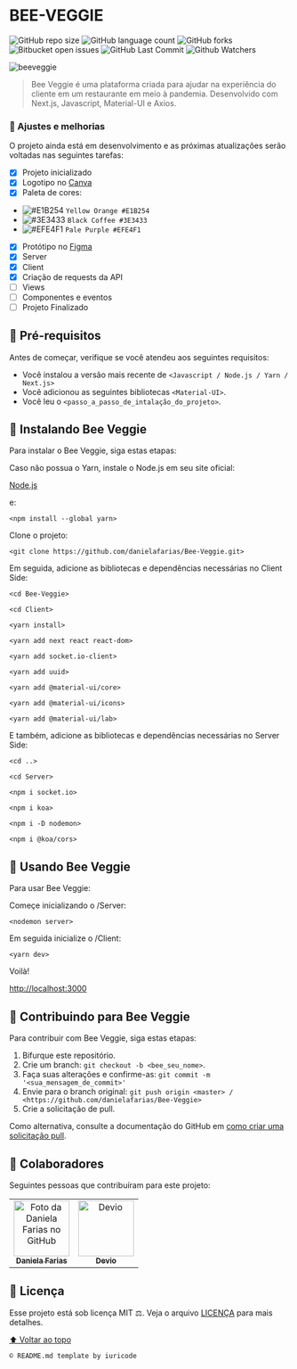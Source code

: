 # BEE-VEGGIE

![GitHub repo size](https://img.shields.io/github/repo-size/danielafarias/Bee-Veggie?style=for-the-badge)
![GitHub language count](https://img.shields.io/github/languages/count/danielafarias/Bee-Veggie?style=for-the-badge)
![GitHub forks](https://img.shields.io/chocolatey/dt/Bee-Veggie?style=for-the-badge)
![Bitbucket open issues](https://img.shields.io/bitbucket/issues/danielafarias/Bee-Veggie?style=for-the-badge)
![GitHub Last Commit](https://img.shields.io/github/last-commit/danielafarias/Bee-Veggie?style=for-the-badge)
![Github Watchers](https://img.shields.io/github/watchers/danielafarias/Bee-Veggie?style=for-the-badge)

![beeveggie](https://user-images.githubusercontent.com/79869120/132793436-71cdbc41-77d9-47c4-81e9-ed8cf9eb3f46.png)




> Bee Veggie é uma plataforma criada para ajudar na experiência do cliente em um restaurante em meio à pandemia. Desenvolvido com Next.js, Javascript, Material-UI e Axios.

### 💛 Ajustes e melhorias

O projeto ainda está em desenvolvimento e as próximas atualizações serão voltadas nas seguintes tarefas:

- [x] Projeto inicializado
- [x] Logotipo no [Canva](https://www.canva.com/design/DAEphNAqvSM/C3agyJNW6p3BCgrB0pWw6w/view?utm_content=DAEphNAqvSM&utm_campaign=designshare&utm_medium=link&utm_source=sharebutton)
- [x] Paleta de cores:
- ![#E1B254](https://via.placeholder.com/15/E1B254/000000?text=+) `Yellow Orange #E1B254`
- ![#3E3433](https://via.placeholder.com/15/3E3433/000000?text=+) `Black Coffee #3E3433`
- ![#EFE4F1](https://via.placeholder.com/15/EFE4F1/000000?text=+) `Pale Purple #EFE4F1`
- [x] Protótipo no [Figma](https://www.figma.com/proto/SxQr92OcaFzEsOvwt5JGNN/Bee-Veggie?node-id=52%3A2&scaling=scale-down&page-id=0%3A1&starting-point-node-id=52%3A2&show-proto-sidebar=1)
- [x] Server
- [x] Client
- [x] Criação de requests da API
- [ ] Views
- [ ] Componentes e eventos
- [ ] Projeto Finalizado

## 🌻 Pré-requisitos

Antes de começar, verifique se você atendeu aos seguintes requisitos:

* Você instalou a versão mais recente de `<Javascript / Node.js / Yarn / Next.js>`
* Você adicionou as seguintes bibliotecas  `<Material-UI>`.
* Você leu o `<passo_a_passo_de_intalação_do_projeto>`.

## 🐝 Instalando Bee Veggie

Para instalar o Bee Veggie, siga estas etapas:

Caso não possua o Yarn, instale o Node.js em seu site oficial:

[Node.js](https://nodejs.org/en/download/)

e:

```
<npm install --global yarn>
```

Clone o projeto:
```
<git clone https://github.com/danielafarias/Bee-Veggie.git>
```

Em seguida, adicione as bibliotecas e dependências necessárias no Client Side:
```
<cd Bee-Veggie>
```
```
<cd Client>
```
```
<yarn install>
```
```
<yarn add next react react-dom>
```
```
<yarn add socket.io-client>
```
```
<yarn add uuid>
```
```
<yarn add @material-ui/core>
```
```
<yarn add @material-ui/icons>
```
```
<yarn add @material-ui/lab>
```

E também, adicione as bibliotecas e dependências necessárias no Server Side:
```
<cd ..>
```
```
<cd Server>
```
```
<npm i socket.io>
```
```
<npm i koa>
```
```
<npm i -D nodemon>
```
```
<npm i @koa/cors>
```

## 🍯 Usando Bee Veggie

Para usar Bee Veggie:

Começe inicializando o /Server:
```
<nodemon server>
```
Em seguida inicialize o /Client:
```
<yarn dev>
```


Voilà!

[http://localhost:3000](http://localhost:3000)


## 🌱 Contribuindo para Bee Veggie

Para contribuir com Bee Veggie, siga estas etapas:

1. Bifurque este repositório.
2. Crie um branch: `git checkout -b <bee_seu_nome>`.
3. Faça suas alterações e confirme-as: `git commit -m '<sua_mensagem_de_commit>'`
4. Envie para o branch original: `git push origin <master> / <https://github.com/danielafarias/Bee-Veggie>`
5. Crie a solicitação de pull.

Como alternativa, consulte a documentação do GitHub em [como criar uma solicitação pull](https://help.github.com/en/github/collaborating-with-issues-and-pull-requests/creating-a-pull-request).

## 🥬 Colaboradores

Seguintes pessoas que contribuíram para este projeto:

<table>
  <tr>
    <td align="center">
      <a href="#">
        <img src="https://avatars.githubusercontent.com/u/79869120?v=4" width="100px;" alt="Foto da Daniela Farias no GitHub"/><br>
        <sub>
          <b>Daniela Farias</b>
        </sub>
      </a>
    </td>
    <td align="center">
      <a href="#">
        <img src="https://media-exp1.licdn.com/dms/image/C4E0BAQE-JKfntycKyA/company-logo_200_200/0/1608055308498?e=2159024400&v=beta&t=Z4gSjD6xeeoLl9BAB3hK0O3nRG1XUoNelUiP1PF-ZDE" width="100px;" alt="Devio"/><br>
        <sub>
          <b>Devio</b>
        </sub>
      </a>
    </td>
  </tr>
</table>

## 📝 Licença

Esse projeto está sob licença MIT ⚖️. Veja o arquivo [LICENÇA](LICENSE.md) para mais detalhes.

[⬆ Voltar ao topo](#zombie-survival)<br>

```
© README.md template by iuricode
```
